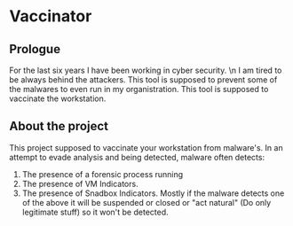 # Vaccinator

## Prologue
For the last six years I have been working in cyber security. \n
I am tired to be always behind the attackers.
This tool is supposed to prevent some of the malwares to even run in my organistration.
This tool is supposed to vaccinate the workstation.

## About the project
This project supposed to vaccinate your workstation from malware's.
In an attempt to evade analysis and being detected, malware often detects:
1) The presence of a forensic process running
2) The presence of VM Indicators.
3) The presence of Snadbox Indicators.
Mostly if the malware detects one of the above it will be suspended or closed or "act natural" (Do only legitimate stuff) so it won't be detected.

